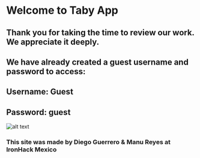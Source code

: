 # Welcome to Taby App
## Thank you for taking the time to review our work. We appreciate it deeply. 

## We have already created a guest username and password to access:
## Username: Guest
## Password: guest

![alt text](https://res.cloudinary.com/dieglitter/image/upload/v1599832682/taby/taby-DosNnU0U4AAlZ6I.jpg.jpg "Taby App")


### This site was made by Diego Guerrero & Manu Reyes at IronHack Mexico
